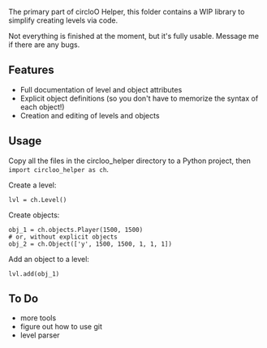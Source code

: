 The primary part of circloO Helper, this folder contains a WIP library to simplify creating levels via code.

Not everything is finished at the moment, but it's fully usable. Message me if there are any bugs.

## Features

- Full documentation of level and object attributes
- Explicit object definitions (so you don't have to memorize the syntax of each object!)
- Creation and editing of levels and objects

## Usage

Copy all the files in the circloo_helper directory to a Python project, then `import circloo_helper as ch`.

Create a level:
```
lvl = ch.Level()
```

Create objects:
```
obj_1 = ch.objects.Player(1500, 1500)
# or, without explicit objects
obj_2 = ch.Object(['y', 1500, 1500, 1, 1, 1])
```

Add an object to a level:
```
lvl.add(obj_1)
```

## To Do

- more tools
- figure out how to use git
- level parser
